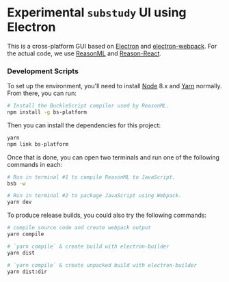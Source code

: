 # Experimental `substudy` UI using Electron

This is a cross-platform GUI based on [Electron][] and [electron-webpack][]. For the actual code, we use [ReasonML][] and [Reason-React][].

[Electron]: https://electronjs.org/
[electron-webpack]: https://github.com/electron-userland/electron-webpack
[ReasonML]: https://reasonml.github.io/
[Reason-React]: https://reasonml.github.io/reason-react/

### Development Scripts

To set up the environment, you'll need to install [Node][] 8.x and [Yarn][] normally. From there, you can run:

```sh
# Install the BuckleScript compiler used by ReasonML.
npm install -g bs-platform
```

Then you can install the dependencies for this project:

```sh
yarn
npm link bs-platform
```

Once that is done, you can open two terminals and run one of the following commands in each:

```sh
# Run in terminal #1 to compile ReasonML to JavaScript.
bsb -w

# Run in terminal #2 to package JavaScript using Webpack.
yarn dev
```

To produce release builds, you could also try the following commands:

```bash
# compile source code and create webpack output
yarn compile

# `yarn compile` & create build with electron-builder
yarn dist

# `yarn compile` & create unpacked build with electron-builder
yarn dist:dir
```

[Node]: https://nodejs.org/en/
[Yarn]: https://yarnpkg.com/
